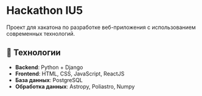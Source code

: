 # Hackathon IU5

Проект для хакатона по разработке веб-приложения с использованием современных технологий.

## 🚀 Технологии

- **Backend**: Python + Django
- **Frontend**: HTML, CSS, JavaScript, ReactJS
- **База данных**: PostgreSQL
- **Обработка данных**: Astropy, Poliastro, Numpy
